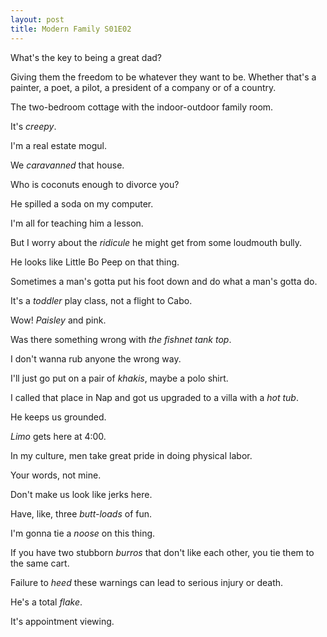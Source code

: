 ```yaml
---
layout: post
title: Modern Family S01E02
---
```

What's the key to being a great dad?

Giving them the freedom to be whatever they want to be. Whether that's a painter, a poet, a pilot, a president of a company or of a country.

The two-bedroom cottage with the indoor-outdoor family room.

It's _creepy_.

I'm a real estate mogul.

We _caravanned_ that house.

Who is coconuts enough to divorce you?

He spilled a soda on my computer.

I'm all for teaching him a lesson.

But I worry about the _ridicule_ he might get from some loudmouth bully.

He looks like Little Bo Peep on that thing.

Sometimes a man's gotta put his foot down and do what a man's gotta do.

It's a _toddler_ play class, not a flight to Cabo.

Wow! _Paisley_ and pink.

Was there something wrong with _the fishnet tank top_.

I don't wanna rub anyone the wrong way.

I'll just go put on a pair of _khakis_, maybe a polo shirt.

I called that place in Nap and got us upgraded to a villa with a _hot tub_.

He keeps us grounded.

_Limo_ gets here at 4:00.

In my culture, men take great pride in doing physical labor.

Your words, not mine.

Don't make us look like jerks here.

Have, like, three _butt-loads_ of fun.

I'm gonna tie a _noose_ on this thing.

If you have two stubborn _burros_ that don't like each other, you tie them to the same cart.

Failure to _heed_ these warnings can lead to serious injury or death.

He's a total _flake_.

It's appointment viewing.

